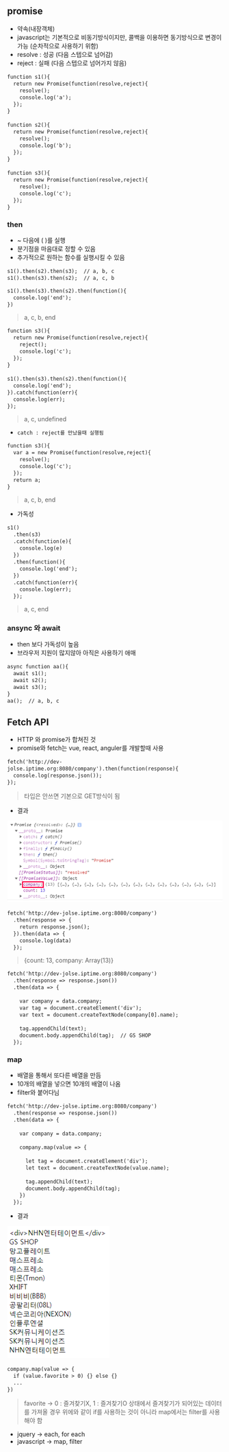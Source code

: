 ## promise
- 약속(내장객체)
- javascript는 기본적으로 비동기방식이지만, 콜백을 이용하면 동기방식으로 변경이 가능 (순차적으로 사용하기 위함)
- resolve : 성공 (다음 스텝으로 넘어감)
- reject : 실패 (다음 스텝으로 넘어가지 않음)
```
function s1(){
  return new Promise(function(resolve,reject){
    resolve();
    console.log('a');
  });
}

function s2(){
  return new Promise(function(resolve,reject){
    resolve();
    console.log('b');
  });
}

function s3(){
  return new Promise(function(resolve,reject){
    resolve();
    console.log('c');
  });
}
```
### then
- ~ 다음에 ( )를 실행
- 분기점을 마음대로 정할 수 있음
- 추가적으로 원하는 함수를 실행시킬 수 있음
```
s1().then(s2).then(s3);  // a, b, c
s1().then(s3).then(s2);  // a, c, b
```
```
s1().then(s3).then(s2).then(function(){
  console.log('end');
})
```
> a, c, b, end
```
function s3(){
  return new Promise(function(resolve,reject){
    reject();
    console.log('c');
  });
}

s1().then(s3).then(s2).then(function(){
  console.log('end');
}).catch(function(err){
  console.log(err);
});
```
> a, c, undefined
- `catch : reject를 만났을때 실행됨`
```
function s3(){
  var a = new Promise(function(resolve,reject){
    resolve();
    console.log('c');
  });
  return a;
}
```
> a, c, b, end
- 가독성
```
s1()
  .then(s3)
  .catch(function(e){
    console.log(e)
  })
  .then(function(){
    console.log('end');
  })
  .catch(function(err){
    console.log(err);
  });
```
> a, c, end

### ansync 와 await
- then 보다 가독성이 높음
- 브라우저 지원이 많지않아 아직은 사용하기 애매
```
async function aa(){
  await s1();
  await s2();
  await s3();
}
aa();  // a, b, c
```

## Fetch API
- HTTP 와 promise가 합쳐진 것
- promise와 fetch는 vue, react, anguler를 개발할때 사용
```
fetch('http://dev-jolse.iptime.org:8080/company').then(function(response){
  console.log(response.json());
});
```
> 타입은 안쓰면 기본으로 GET방식이 됨
- 결과

![17](img/17.png)<br />
```
fetch('http://dev-jolse.iptime.org:8080/company')
  .then(response => {
    return response.json();
  }).then(data => {
    console.log(data)
  });
```
> {count: 13, company: Array(13)}
```
fetch('http://dev-jolse.iptime.org:8080/company')
  .then(response => response.json())
  .then(data => {

    var company = data.company;
    var tag = document.createElement('div');
    var text = document.createTextNode(company[0].name);

    tag.appendChild(text);
    document.body.appendChild(tag);  // GS SHOP
  });
```
### map
- 배열을 통해서 또다른 배열을 만듬
- 10개의 배열을 넣으면 10개의 배열이 나옴
- filter와 붙어다님
```
fetch('http://dev-jolse.iptime.org:8080/company')
  .then(response => response.json())
  .then(data => {

    var company = data.company;

    company.map(value => {

      let tag = document.createElement('div');
      let text = document.createTextNode(value.name);

      tag.appendChild(text);
      document.body.appendChild(tag);
    })
  });
```
- 결과

![12](img/12.png)<br />
```
company.map(value => {
  if (value.favorite > 0) {} else {}
  ...
})
```
> favorite → 0 : 즐겨찾기X, 1 : 즐겨찾기O 상태에서 즐겨찾기가 되어있는 데이터를 가져올 경우 위에와 같이 if를 사용하는 것이 아니라 map에서는 filter를 사용해야 함
- jquery → each, for each
- javascript → map, filter
